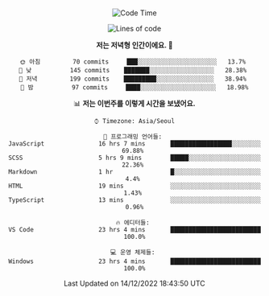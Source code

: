 <div align="center">

<br />

 <!--START_SECTION:waka-->
![Code Time](http://img.shields.io/badge/Code%20Time-191%20hrs%2021%20mins-blue)

![Lines of code](https://img.shields.io/badge/%EC%A0%80%EB%8A%94%20%EC%97%AC%ED%83%9C%EA%B9%8C%EC%A7%80%20-278%20Thousand%20%EC%A4%84%EC%9D%98%20%EC%BD%94%EB%93%9C%EB%A5%BC%20%EC%9E%91%EC%84%B1%ED%96%88%EC%96%B4%EC%9A%94.-blue)

**저는 저녁형 인간이에요. 🦉** 

```text
🌞 아침         70 commits     ███░░░░░░░░░░░░░░░░░░░░░░   13.7% 
🌆 낮　         145 commits    ███████░░░░░░░░░░░░░░░░░░   28.38% 
🌃 저녁         199 commits    █████████░░░░░░░░░░░░░░░░   38.94% 
🌙 밤　         97 commits     ████░░░░░░░░░░░░░░░░░░░░░   18.98%

```


📊 **저는 이번주를 이렇게 시간을 보냈어요.** 

```text
⌚︎ Timezone: Asia/Seoul

💬 프로그래밍 언어들: 
JavaScript               16 hrs 7 mins       █████████████████░░░░░░░░   69.88% 
SCSS                     5 hrs 9 mins        █████░░░░░░░░░░░░░░░░░░░░   22.36% 
Markdown                 1 hr                █░░░░░░░░░░░░░░░░░░░░░░░░   4.4% 
HTML                     19 mins             ░░░░░░░░░░░░░░░░░░░░░░░░░   1.43% 
TypeScript               13 mins             ░░░░░░░░░░░░░░░░░░░░░░░░░   0.96%

🔥 에디터들: 
VS Code                  23 hrs 4 mins       █████████████████████████   100.0%

💻 운영 체제들: 
Windows                  23 hrs 4 mins       █████████████████████████   100.0%

```


 Last Updated on 14/12/2022 18:43:50 UTC
<!--END_SECTION:waka-->

</div>
